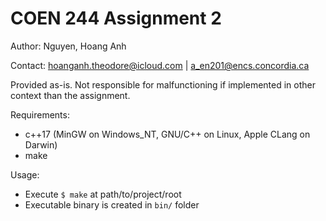 # COEN 244 Assignment 2

Author: Nguyen, Hoang Anh

Contact: hoanganh.theodore@icloud.com | a_en201@encs.concordia.ca

Provided as-is. Not responsible for malfunctioning if implemented in other context than the assignment.

Requirements:

-   c++17 (MinGW on Windows_NT, GNU/C++ on Linux, Apple CLang on Darwin)
-   make

Usage:

-   Execute `$ make` at path/to/project/root
-   Executable binary is created in `bin/` folder
